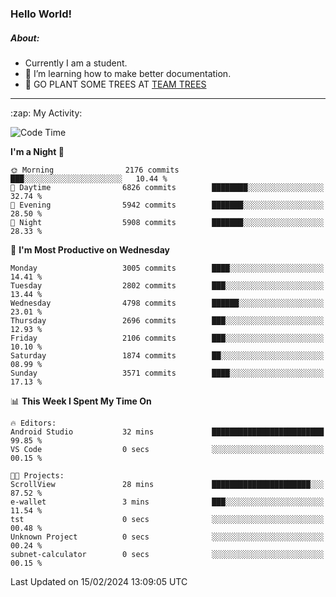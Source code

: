 ### Hello World!

##### About:
- Currently I am a student.
- 🌱 I’m learning how to make better documentation.
- 🌱 GO PLANT SOME TREES AT [TEAM TREES](https://teamtrees.org/)

---
  <summary>:zap: My Activity:</summary>
  
<!--START_SECTION:waka-->
![Code Time](http://img.shields.io/badge/Code%20Time-1%2C283%20hrs-blue)

**I'm a Night 🦉** 

```text
🌞 Morning                2176 commits        ███░░░░░░░░░░░░░░░░░░░░░░   10.44 % 
🌆 Daytime                6826 commits        ████████░░░░░░░░░░░░░░░░░   32.74 % 
🌃 Evening                5942 commits        ███████░░░░░░░░░░░░░░░░░░   28.50 % 
🌙 Night                  5908 commits        ███████░░░░░░░░░░░░░░░░░░   28.33 % 
```
📅 **I'm Most Productive on Wednesday** 

```text
Monday                   3005 commits        ████░░░░░░░░░░░░░░░░░░░░░   14.41 % 
Tuesday                  2802 commits        ███░░░░░░░░░░░░░░░░░░░░░░   13.44 % 
Wednesday                4798 commits        ██████░░░░░░░░░░░░░░░░░░░   23.01 % 
Thursday                 2696 commits        ███░░░░░░░░░░░░░░░░░░░░░░   12.93 % 
Friday                   2106 commits        ███░░░░░░░░░░░░░░░░░░░░░░   10.10 % 
Saturday                 1874 commits        ██░░░░░░░░░░░░░░░░░░░░░░░   08.99 % 
Sunday                   3571 commits        ████░░░░░░░░░░░░░░░░░░░░░   17.13 % 
```


📊 **This Week I Spent My Time On** 

```text
🔥 Editors: 
Android Studio           32 mins             █████████████████████████   99.85 % 
VS Code                  0 secs              ░░░░░░░░░░░░░░░░░░░░░░░░░   00.15 % 

🐱‍💻 Projects: 
ScrollView               28 mins             ██████████████████████░░░   87.52 % 
e-wallet                 3 mins              ███░░░░░░░░░░░░░░░░░░░░░░   11.54 % 
tst                      0 secs              ░░░░░░░░░░░░░░░░░░░░░░░░░   00.48 % 
Unknown Project          0 secs              ░░░░░░░░░░░░░░░░░░░░░░░░░   00.24 % 
subnet-calculator        0 secs              ░░░░░░░░░░░░░░░░░░░░░░░░░   00.15 % 
```


 Last Updated on 15/02/2024 13:09:05 UTC
<!--END_SECTION:waka-->
